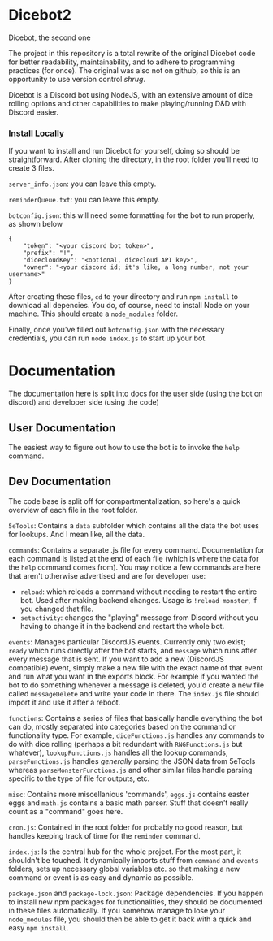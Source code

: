 # Dicebot2
Dicebot, the second one

The project in this repository is a total rewrite of the original Dicebot code for better readability, maintainability, and to adhere to programming practices (for once). The original was also not on github, so this is an opportunity to use version control *shrug*.

Dicebot is a Discord bot using NodeJS, with an extensive amount of dice rolling options and other capabilities to make playing/running D&D with Discord easier.

### Install Locally
If you want to install and run Dicebot for yourself, doing so should be straightforward. After cloning the directory, in the root folder you'll need to create 3 files.

`server_info.json`: you can leave this empty.

`reminderQueue.txt`: you can leave this empty.

`botconfig.json`: this will need some formatting for the bot to run properly, as shown below

```
{
    "token": "<your discord bot token>",
    "prefix": "!",
    "dicecloudKey": "<optional, dicecloud API key>",
    "owner": "<your discord id; it's like, a long number, not your username>"
}
```

After creating these files, `cd` to your directory and run `npm install` to download all depencies. You do, of course, need to install Node on your machine. This should create a `node_modules` folder.

Finally, once you've filled out `botconfig.json` with the necessary credentials, you can run `node index.js` to start up your bot.

# Documentation
The documentation here is split into docs for the user side (using the bot on discord) and developer side (using the code)
## User Documentation
The easiest way to figure out how to use the bot is to invoke the `help` command.
## Dev Documentation
The code base is split off for compartmentalization, so here's a quick overview of each file in the root folder.

`5eTools`: Contains a `data` subfolder which contains all the data the bot uses for lookups. And I mean like, all the data.

`commands`: Contains a separate .js file for every command. Documentation for each command is listed at the end of each file (which is where the data for the `help` command comes from). You may notice a few commands are here that aren't otherwise advertised and are for developer use:
* `reload`: which reloads a command without needing to restart the entire bot. Used after making backend changes. Usage is `!reload monster`, if you changed that file.
* `setactivity`: changes the "playing" message from Discord without you having to change it in the backend and restart the whole bot.

`events`: Manages particular DiscordJS events. Currently only two exist; `ready` which runs directly after the bot starts, and `message` which runs after every message that is sent. If you want to add a new (DiscordJS compatible) event, simply make a new file with the exact name of that event and run what you want in the exports block. For example if you wanted the bot to do something whenever a message is deleted, you'd create a new file called `messageDelete` and write your code in there. The `index.js` file should import it and use it after a reboot.

`functions`: Contains a series of files that basically handle everything the bot can do, mostly separated into categories based on the command or functionality type. For example, `diceFunctions.js` handles any commands to do with dice rolling (perhaps a bit redundant with `RNGFunctions.js` but whatever), `lookupFunctions.js` handles all the lookup commands, `parseFunctions.js` handles *generally* parsing the JSON data from 5eTools whereas `parseMonsterFunctions.js` and other similar files handle parsing specific to the type of file for outputs, etc.

`misc`: Contains more miscellanious 'commands', `eggs.js` contains easter eggs and `math.js` contains a basic math parser. Stuff that doesn't really count as a "command" goes here.

`cron.js`: Contained in the root folder for probably no good reason, but handles keeping track of time for the `reminder` command.

`index.js`: Is the central hub for the whole project. For the most part, it shouldn't be touched. It dynamically imports stuff from `command` and `events` folders, sets up necessary global variables etc. so that making a new command or event is as easy and dynamic as possible.

`package.json` and `package-lock.json`: Package dependencies. If you happen to install new npm packages for functionalities, they should be documented in these files automatically. If you somehow manage to lose your `node_modules` file, you should then be able to get it back with a quick and easy `npm install`.
